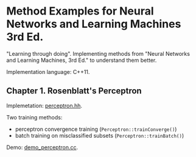 Method Examples for Neural Networks and Learning Machines 3rd Ed.
=================================================================

"Learning through doing". Implementing methods from "Neural Networks and
Learning Machines, 3rd Ed." to understand them better.

Implementation language: C++11.

Chapter 1. Rosenblatt's Perceptron
----------------------------------

Implemetation: [perceptron.hh](perceptron.hh).

Two training methods:

 * perceptron convergence training (`Perceptron::trainConverge()`)
 * batch training on misclassified subsets (`Perceptron::trainBatch()`)

Demo: [demo_perceptron.cc](demo_perceptron.cc).
